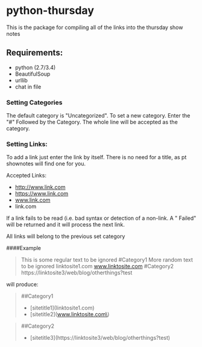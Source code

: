 # python-thursday
This is the package for compiling all of the links into the thursday show notes

## Requirements:
* python (2.7/3.4)
* BeautifulSoup
* urllib
* chat in file

### Setting Categories
The default category is "Uncategorized". To set a new category. Enter the "#" Followed by the Category. The whole line will be accepted as the category.

### Setting Links:
To add a link just enter the link by itself. There is no need for a title, as pt shownotes will find one for you. 

Accepted Links:
* http://www.link.com
* https://www.link.com
* www.link.com
* link.com

If a link fails to be read (i.e. bad syntax or detection of a non-link. A "<link> Failed" will be returned and it will process the next link.

All links will belong to the previous set category

####Example
> This is some regular text to be ignored
>  \#Category1
> More random text to be ignored
> linktosite1.com
> www.linktosite.com 
> \#Category2
>https://linktosite3/web/blog/otherthings?test

will produce:

> ##Category1
>* [sitetitle1]\(linktosite1.com\)
>* [sitetitle2]\(www.linktosite.com\)

> ##Category2
>* [sitetitle3]\(https://linktosite3/web/blog/otherthings?test\)
